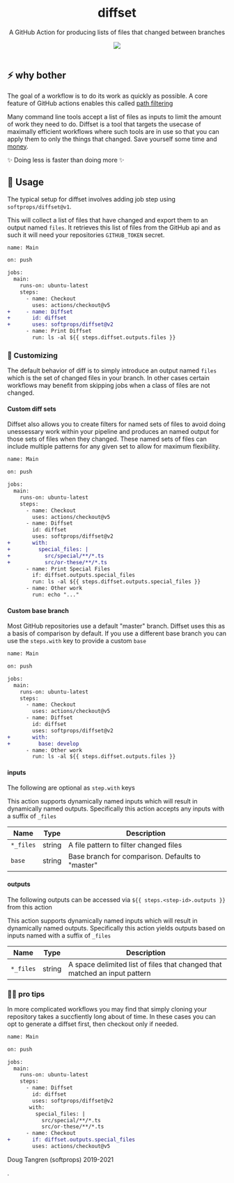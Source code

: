 <h1 align="center">
  diffset
</h1>

<p align="center">
   A GitHub Action for producing lists of files that changed between branches
</p>

<div align="center">
  <a href="https://github.com/softprops/diffset/actions">
		<img src="https://github.com/softprops/diffset/workflows/Main/badge.svg"/>
	</a>
</div>

<br />

## ⚡ why bother

The goal of a workflow is to do its work as quickly as possible. A core feature of GitHub actions enables this called [path filtering](https://help.github.com/en/actions/automating-your-workflow-with-github-actions/workflow-syntax-for-github-actions#onpushpull_requestpaths)

Many command line tools accept a list of files as inputs to limit the amount of work they need to do. Diffset is a tool that targets the usecase of maximally efficient workflows where such tools are in use so that you can apply them to only the things that changed. Save yourself some time and [money](https://help.github.com/en/github/setting-up-and-managing-billing-and-payments-on-github/about-billing-for-github-actions#about-billing-for-github-actions).

✨ Doing less is faster than doing more ✨

## 🤸 Usage

The typical setup for diffset involves adding job step using `softprops/diffset@v1`.

This will collect a list of files that have changed and export them to an output named `files`. It retrieves this list of files from the GitHub api and as such it will need your repositories `GITHUB_TOKEN` secret.

```diff
name: Main

on: push

jobs:
  main:
    runs-on: ubuntu-latest
    steps:
      - name: Checkout
        uses: actions/checkout@v5
+     - name: Diffset
+       id: diffset
+       uses: softprops/diffset@v2
      - name: Print Diffset
        run: ls -al ${{ steps.diffset.outputs.files }}
```

### 💅 Customizing

The default behavior of diff is to simply introduce an output named `files` which is the set of changed files in your branch. In other cases certain workflows may benefit from skipping jobs when a class of files are not changed.

#### Custom diff sets

Diffset also allows you to create filters for named sets of files to avoid doing unessessary work within your pipeline and produces an named output for those sets of files when they changed. These named sets of files can include multiple patterns for any given set to allow for maximum flexibility.

```diff
name: Main

on: push

jobs:
  main:
    runs-on: ubuntu-latest
    steps:
      - name: Checkout
        uses: actions/checkout@v5
      - name: Diffset
        id: diffset
        uses: softprops/diffset@v2
+       with:
+         special_files: |
+           src/special/**/*.ts
+           src/or-these/**/*.ts
      - name: Print Special Files
        if: diffset.outputs.special_files
        run: ls -al ${{ steps.diffset.outputs.special_files }}
      - name: Other work
        run: echo "..."
```

#### Custom base branch

Most GitHub repositories use a default "master" branch. Diffset uses this as a basis of comparison by default. If you use a different base branch you can use the `steps.with` key to provide a custom `base`

```diff
name: Main

on: push

jobs:
  main:
    runs-on: ubuntu-latest
    steps:
      - name: Checkout
        uses: actions/checkout@v5
      - name: Diffset
        id: diffset
        uses: softprops/diffset@v2
+       with:
+         base: develop
      - name: Other work
        run: ls -al ${{ steps.diffset.outputs.files }}
```

#### inputs

The following are optional as `step.with` keys

This action supports dynamically named inputs which will result in dynamically named outputs.
Specifically this action accepts any inputs with a suffix of `_files`

| Name      | Type   | Description                                      |
| --------- | ------ | ------------------------------------------------ |
| `*_files` | string | A file pattern to filter changed files           |
| `base`    | string | Base branch for comparison. Defaults to "master" |

#### outputs

The following outputs can be accessed via `${{ steps.<step-id>.outputs }}` from this action

This action supports dynamically named inputs which will result in dynamically named outputs.
Specifically this action yields outputs based on inputs named with a suffix of `_files`

| Name      | Type   | Description                                                                |
| --------- | ------ | -------------------------------------------------------------------------- |
| `*_files` | string | A space delimited list of files that changed that matched an input pattern |

### 💁‍♀️ pro tips

In more complicated workflows you may find that simply cloning your repository takes a succfiently long about of time. In these cases you can opt to generate a diffset first, then checkout only if needed.

```diff
name: Main

on: push

jobs:
  main:
    runs-on: ubuntu-latest
    steps:
      - name: Diffset
        id: diffset
        uses: softprops/diffset@v2
       with:
         special_files: |
           src/special/**/*.ts
           src/or-these/**/*.ts
      - name: Checkout
+       if: diffset.outputs.special_files
        uses: actions/checkout@v5
```

Doug Tangren (softprops) 2019-2021

.
